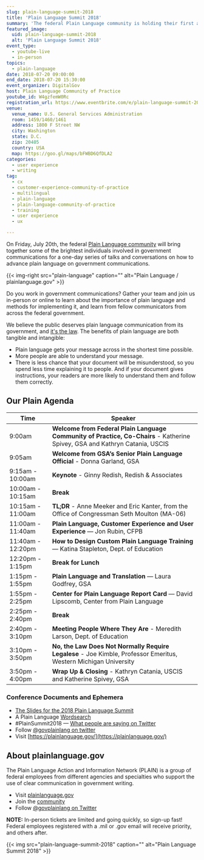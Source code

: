 ```yaml
---
slug: plain-language-summit-2018
title: 'Plain Language Summit 2018'
summary: 'The federal Plain Language community is holding their first all-day summit in Washington D.C., and you’re invited!'
featured_image:
  uid: plain-language-summit-2018
  alt: 'Plain Language Summit 2018'
event_type:
  - youtube-live
  - in-person
topics:
  - plain-language
date: 2018-07-20 09:00:00
end_date: 2018-07-20 15:30:00
event_organizer: DigitalGov
host: Plain Language Community of Practice
youtube_id: W4gzfemW0Rc
registration_url: https://www.eventbrite.com/e/plain-language-summit-2018-tickets-46589162439
venue:
  venue_name: U.S. General Services Administration
  room: 1459/1460/1461
  address: 1800 F Street NW
  city: Washington
  state: D.C.
  zip: 20405
  country: USA
  map: https://goo.gl/maps/bFWBD6QfDLA2
categories:
  - user experience
  - writing
tag:
  - cx
  - customer-experience-community-of-practice
  - multilingual
  - plain-language
  - plain-language-community-of-practice
  - training
  - user experience
  - ux

---
```


On Friday, July 20th, the federal [Plain Language community](https://digital.gov/communities/plain-language/) will bring together some of the brightest individuals involved in government communications for a one-day series of talks and conversations on how to advance plain language on government communications.

{{< img-right src="plain-language" caption="" alt="Plain Language / plainlanguage.gov" >}}

Do you work in government communications? Gather your team and join us in-person or online to learn about the importance of plain language and methods for implementing it, and learn from fellow communicators from across the federal government.

We believe the public deserves plain language communication from its government, and [it's the law](https://www.plainlanguage.gov/law/). The benefits of plain language are both tangible and intangible:

- Plain language gets your message across in the shortest time possible.
- More people are able to understand your message.
- There is less chance that your document will be misunderstood, so you spend less time explaining it to people. And if your document gives instructions, your readers are more likely to understand them and follow them correctly.

## Our Plain Agenda

| Time              | Speaker                                                                                                                     |
|-------------------|-----------------------------------------------------------------------------------------------------------------------------|
| 9:00am            | **Welcome from Federal Plain Language Community of Practice, Co-Chairs** - Katherine Spivey, GSA and Kathryn Catania, USCIS |
| 9:05am            | **Welcome from GSA’s Senior Plain Language Official** - Donna Garland, GSA                                                  |
| 9:15am - 10:00am  | **Keynote** - Ginny Redish, Redish & Associates                                                                             |
| 10:00am - 10:15am | **Break**                                                                                                                   |
| 10:15am - 11:00am | **TL;DR** - Anne Meeker and Eric Kanter, from the Office of Congressman Seth Moulton (MA-06)                            |
| 11:00am - 11:40am | **Plain Language, Customer Experience and User Experience** — Jon Rubin, CFPB                                               |
| 11:40am - 12:20pm | **How to Design Custom Plain Language Training** — Katina Stapleton, Dept. of Education                                     |
| 12:20pm - 1:15pm  | **Break for Lunch**                                                                                                         |
| 1:15pm - 1:55pm   | **Plain Language and Translation** — Laura Godfrey, GSA                                                                                  |
| 1:55pm - 2:25pm   | **Center for Plain Language Report Card** — David Lipscomb, Center from Plain Language                                          |
| 2:25pm - 2:40pm   | **Break**                                                                                                                   |
| 2:40pm - 3:10pm   | **Meeting People Where They Are** - Meredith Larson, Dept. of Education                                                                    |
| 3:10pm - 3:50pm   | **No, the Law Does Not Normally Require Legalese** - Joe Kimble, Professor Emeritus, Western Michigan University            |
| 3:50pm - 4:00pm   | **Wrap Up & Closing** - Kathryn Catania, USCIS and Katherine Spivey, GSA                                                  |


### Conference Documents and Ephemera
- [The Slides for the 2018 Plain Language Summit](https://s3.amazonaws.com/digitalgov/2018-Plain-Language-Summit.pdf)
- A Plain Language [Wordsearch](https://s3.amazonaws.com/digitalgov/wordsearch.png)
- #PlainSummit2018 — [What people are saying on Twitter](https://twitter.com/hashtag/PlainSummit2018)
- Follow [@govplainlang on twitter](https://twitter.com/govplainlang)
- Visit [https://plainlanguage.gov/](https://plainlanguage.gov/)


## About plainlanguage.gov

The Plain Language Action and Information Network (PLAIN) is a group of federal employees from different agencies and specialties who support the use of clear communication in government writing.

- Visit [plainlanguage.gov](https://www.plainlanguage.gov/)
- Join the [community](https://digital.gov/communities/plain-language/)
- Follow [@govplainlang on Twitter](https://twitter.com/govplainlang)


**NOTE:** In-person tickets are limited and going quickly, so sign-up fast! Federal employees registered with a .mil or .gov email will receive priority, and others after.


{{< img src="plain-language-summit-2018" caption="" alt="Plain Language Summit 2018" >}}
